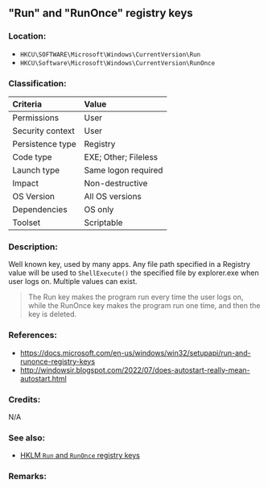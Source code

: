 ## "Run" and "RunOnce" registry keys


### Location:
- `HKCU\SOFTWARE\Microsoft\Windows\CurrentVersion\Run`
- `HKCU\Software\Microsoft\Windows\CurrentVersion\RunOnce`


### Classification:

| Criteria | Value |
|:--- |:---|
| Permissions | User |
| Security context | User |
| Persistence type | Registry |
| Code type | EXE; Other; Fileless |
| Launch type | Same logon required |
| Impact | Non-destructive |
| OS Version | All OS versions |
| Dependencies | OS only |
| Toolset | Scriptable |


### Description:
Well known key, used by many apps. Any file path specified in a Registry value will be used to `ShellExecute()` the specified file by explorer.exe when user logs on. Multiple values can exist.
>  The Run key makes the program run every time the user logs on, while the RunOnce key makes the program run one time, and then the key is deleted.


### References:
- <https://docs.microsoft.com/en-us/windows/win32/setupapi/run-and-runonce-registry-keys>
- <http://windowsir.blogspot.com/2022/07/does-autostart-really-mean-autostart.html>


### Credits:
N/A


### See also:
- [HKLM `Run` and `RunOnce` registry keys](hklmrun.html)


### Remarks:

